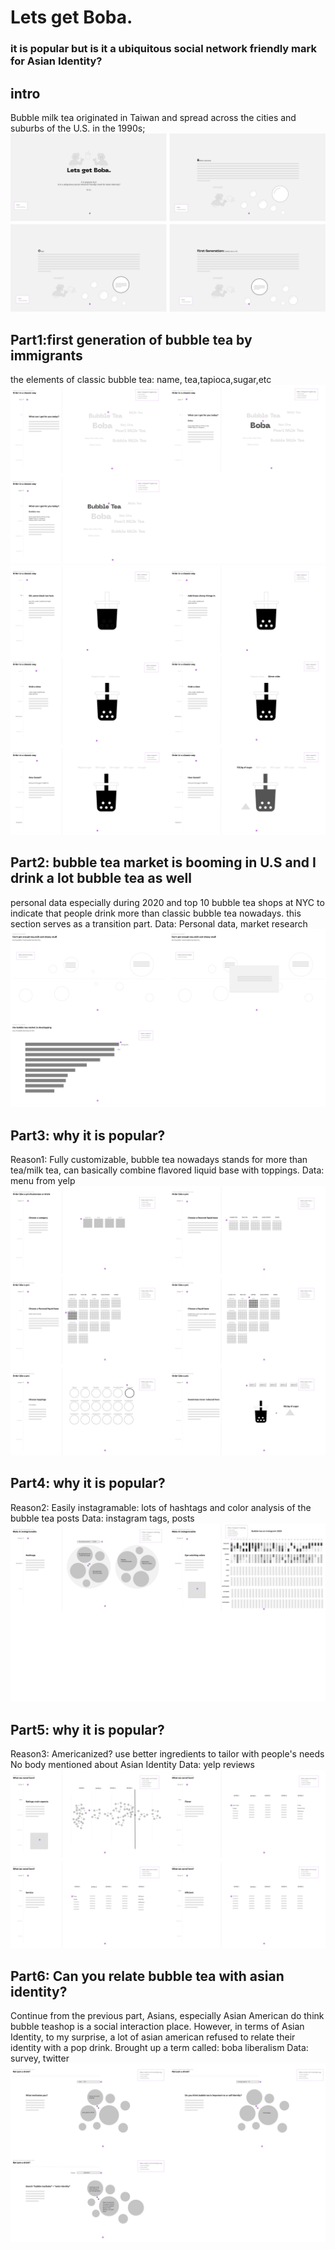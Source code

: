 # Lets get Boba.
### it is popular but is it a ubiquitous social network friendly mark for Asian Identity?

## intro
Bubble milk tea originated in Taiwan and spread across the cities and suburbs of the U.S. in the 1990s;
![](p0.png)


## Part1:first generation of bubble tea by immigrants
the elements of classic bubble tea: name, tea,tapioca,sugar,etc
![](p1-1.png)
![](p1-2.png)

## Part2: bubble tea market is booming in U.S and I drink a lot bubble tea as well
personal data especially during 2020 and top 10 bubble tea shops at NYC to indicate that people drink more than classic bubble tea nowadays.
this section serves as a transition part.
Data: Personal data, market research
![](p2.png)

## Part3: why it is popular?
Reason1: Fully customizable, bubble tea nowadays stands for more than tea/milk tea, can basically combine flavored liquid base with toppings.
Data: menu from yelp
![](p3.png)

## Part4: why it is popular?
Reason2: Easily instagramable:  lots of hashtags and color analysis of the bubble tea posts
Data: instagram tags, posts
![](p4.png)

## Part5: why it is popular?
Reason3: Americanized? use better ingredients to tailor with people's needs 
No body mentioned about Asian Identity
Data: yelp reviews
![](p5.png)

## Part6: Can you relate bubble tea with asian identity?
Continue from the previous part, Asians, especially Asian American do think bubble teashop is a social interaction place. However, in terms of Asian Identity, to my surprise, a lot of asian american refused to relate their identity with a pop drink.
Brought up a term called: boba liberalism 
Data: survey, twitter
![](p6.png)